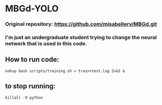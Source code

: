 # MBGd-YOLO

### Original repository: https://github.com/misabellerv/MBGd.git

### I'm just an undergraduate student trying to change the neural network that is used in this code.

## How to run code:
```
nohup bash scripts/training.sh > train+test.log 2>&1 &
```

## to stop running:
```
killall -9 python
```